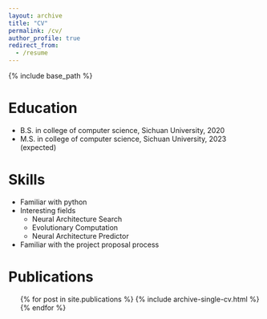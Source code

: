 ```yaml
---
layout: archive
title: "CV"
permalink: /cv/
author_profile: true
redirect_from:
  - /resume
---
```


{% include base_path %}

Education
======
* B.S. in college of computer science, Sichuan University, 2020
* M.S. in college of computer science, Sichuan University, 2023 (expected)

  
Skills
======
* Familiar with python
* Interesting fields
  * Neural Architecture Search
  * Evolutionary Computation
  * Neural Architecture Predictor
* Familiar with the project proposal process

Publications
======
  <ul>{% for post in site.publications %}
    {% include archive-single-cv.html %}
  {% endfor %}</ul>
  

